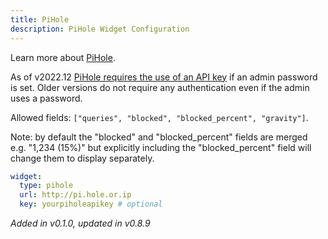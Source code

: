 ```yaml
---
title: PiHole
description: PiHole Widget Configuration
---
```


Learn more about [PiHole](https://github.com/pi-hole/pi-hole).

As of v2022.12 [PiHole requires the use of an API key](https://pi-hole.net/blog/2022/11/17/upcoming-changes-authentication-for-more-api-endpoints-required/#page-content) if an admin password is set. Older versions do not require any authentication even if the admin uses a password.

Allowed fields: `["queries", "blocked", "blocked_percent", "gravity"]`.

Note: by default the "blocked" and "blocked_percent" fields are merged e.g. "1,234 (15%)" but explicitly including the "blocked_percent" field will change them to display separately.

```yaml
widget:
  type: pihole
  url: http://pi.hole.or.ip
  key: yourpiholeapikey # optional
```

_Added in v0.1.0, updated in v0.8.9_
